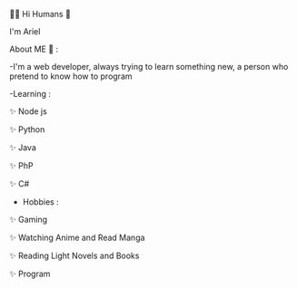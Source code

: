 👨‍💻 Hi Humans 👋

I'm Ariel


About ME 💬 :

-I'm a web developer, always trying to learn something new, a person who pretend to know how to program

-Learning :

✨ Node js

✨ Python

✨ Java

✨ PhP

✨ C#

- Hobbies :

✨ Gaming

✨ Watching Anime and Read Manga

✨ Reading Light Novels and Books

✨ Program
